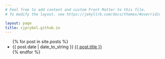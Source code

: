 ```yaml
---
# Feel free to add content and custom Front Matter to this file.
# To modify the layout, see https://jekyllrb.com/docs/themes/#overriding-theme-defaults

layout: page
title: cjprybol.github.io
---
```


<ul>
    {% for post in site.posts %}
    <li>{{ post.date | date_to_string }} <a href="{{ post.url }}">{{ post.title }}</a> </li>
    {% endfor %}
</ul>